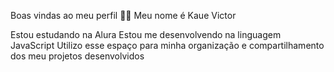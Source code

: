 Boas vindas ao meu perfil 💙💙
Meu nome é Kaue Victor

Estou estudando na Alura
Estou me desenvolvendo na linguagem JavaScript
Utilizo esse espaço para minha organização e compartilhamento dos meu projetos desenvolvidos
